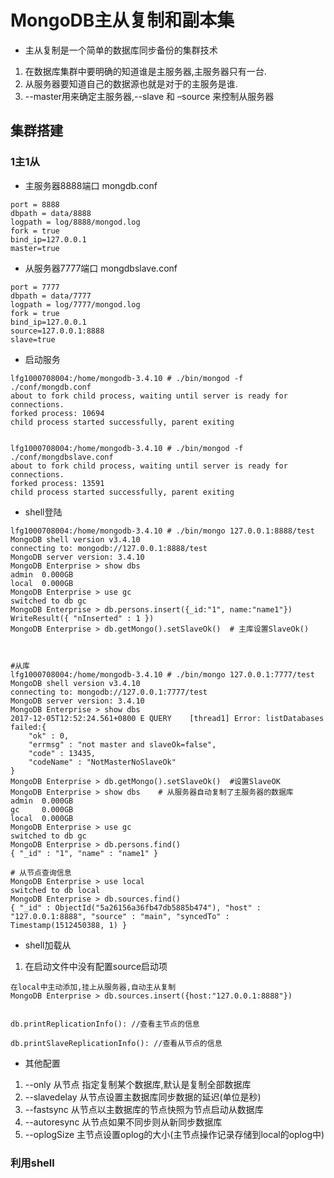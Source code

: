 
# MongoDB主从复制和副本集


* 主从复制是一个简单的数据库同步备份的集群技术    
1. 在数据库集群中要明确的知道谁是主服务器,主服务器只有一台.
2. 从服务器要知道自己的数据源也就是对于的主服务是谁.
3. --master用来确定主服务器,--slave 和 –source 来控制从服务器

## 集群搭建

### 1主1从

* 主服务器8888端口 mongdb.conf 
```
port = 8888
dbpath = data/8888
logpath = log/8888/mongod.log
fork = true
bind_ip=127.0.0.1
master=true

```
* 从服务器7777端口 mongdbslave.conf 
```
port = 7777
dbpath = data/7777
logpath = log/7777/mongod.log
fork = true
bind_ip=127.0.0.1
source=127.0.0.1:8888
slave=true
```

* 启动服务
```
lfg1000708004:/home/mongodb-3.4.10 # ./bin/mongod -f ./conf/mongdb.conf 
about to fork child process, waiting until server is ready for connections.
forked process: 10694
child process started successfully, parent exiting


lfg1000708004:/home/mongodb-3.4.10 # ./bin/mongod -f ./conf/mongdbslave.conf 
about to fork child process, waiting until server is ready for connections.
forked process: 13591
child process started successfully, parent exiting
```
* shell登陆
```
lfg1000708004:/home/mongodb-3.4.10 # ./bin/mongo 127.0.0.1:8888/test
MongoDB shell version v3.4.10
connecting to: mongodb://127.0.0.1:8888/test
MongoDB server version: 3.4.10
MongoDB Enterprise > show dbs
admin  0.000GB
local  0.000GB
MongoDB Enterprise > use gc
switched to db gc
MongoDB Enterprise > db.persons.insert({_id:"1", name:"name1"})
WriteResult({ "nInserted" : 1 })
MongoDB Enterprise > db.getMongo().setSlaveOk()  # 主库设置SlaveOk()



#从库
lfg1000708004:/home/mongodb-3.4.10 # ./bin/mongo 127.0.0.1:7777/test
MongoDB shell version v3.4.10
connecting to: mongodb://127.0.0.1:7777/test
MongoDB server version: 3.4.10
MongoDB Enterprise > show dbs
2017-12-05T12:52:24.561+0800 E QUERY    [thread1] Error: listDatabases failed:{
	"ok" : 0,
	"errmsg" : "not master and slaveOk=false",
	"code" : 13435,
	"codeName" : "NotMasterNoSlaveOk"
} 
MongoDB Enterprise > db.getMongo().setSlaveOk()  #设置SlaveOK
MongoDB Enterprise > show dbs    # 从服务器自动复制了主服务器的数据库
admin  0.000GB
gc     0.000GB
local  0.000GB
MongoDB Enterprise > use gc             
switched to db gc
MongoDB Enterprise > db.persons.find()
{ "_id" : "1", "name" : "name1" }

# 从节点查询信息
MongoDB Enterprise > use local
switched to db local
MongoDB Enterprise > db.sources.find()
{ "_id" : ObjectId("5a26156a36fb47db5885b474"), "host" : "127.0.0.1:8888", "source" : "main", "syncedTo" : Timestamp(1512450388, 1) }
```

* shell加载从
1. 在启动文件中没有配置source启动项
```
在local中主动添加,挂上从服务器,自动主从复制
MongoDB Enterprise > db.sources.insert({host:"127.0.0.1:8888"})


db.printReplicationInfo(): //查看主节点的信息

db.printSlaveReplicationInfo(): //查看从节点的信息
```


* 其他配置
1. --only  从节点 指定复制某个数据库,默认是复制全部数据库
2. --slavedelay  从节点设置主数据库同步数据的延迟(单位是秒)
3. --fastsync 从节点以主数据库的节点快照为节点启动从数据库
4. --autoresync 从节点如果不同步则从新同步数据库
5. --oplogSize  主节点设置oplog的大小(主节点操作记录存储到local的oplog中)



### 利用shell




